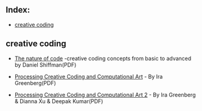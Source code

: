 <!DOCTYPE html>
<html lang="en">
<head>
  <meta charset="UTF-8">
  <meta http-equiv="X-UA-Compatible" content="IE=edge">
  <meta name="viewport" content="width=device-width, initial-scale=1.0">
</head>
<body>
  <h2>Index:</h2>
  <ul>
    <li><a href="#creativecoding">creative coding</a></li>
  </ul>


  <a name = "creativecoding"></a>
  <h2>creative coding</h2>
  <ul>
    <li><p><a href="pdfdrive.com/the-nature-of-code-simulating-natural-systems-with-processing-e157702693.html">The nature of code</a> -creative coding concepts from basic to advanced by Daniel Shiffman(PDF) </p></li>
    <li><p><a href="https://www.pdfdrive.com/processing-creative-coding-and-computational-art-e15231974.html">Processing Creative Coding and Computational Art</a> - By Ira Greenberg(PDF) </p></li>
    <li><p><a href="https://www.pdfdrive.com/processing-2nd-edition-creative-coding-and-generative-art-in-processing-2-e166780790.html">Processing Creative Coding and Computational Art 2</a> - By Ira Greenberg & Dianna Xu & Deepak Kumar(PDF) </p></li>
    
  </ul>
</body>
</html>

